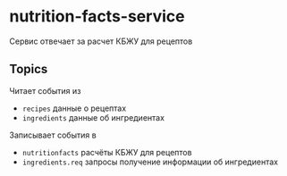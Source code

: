 # nutrition-facts-service

Сервис отвечает за расчет КБЖУ для рецептов

## Topics

Читает события из

- `recipes` данные о рецептах
- `ingredients` данные об ингредиентах


Записывает события в

- `nutritionfacts` расчёты КБЖУ для рецептов
- `ingredients.req` запросы получение информации об ингредиентах
